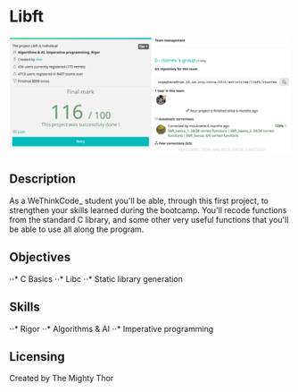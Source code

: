 # Libft

![Project description page](Resources/Screen_Shot.png)

## Description

As a WeThinkCode_ student you'll be able, through this first project,
to strengthen your skills learned during the bootcamp. You'll recode functions
from the standard C library, and some other very useful functions that you'll
be able to use all along the program.

## Objectives

⋅⋅* C Basics
⋅⋅* Libc
⋅⋅* Static library generation

## Skills

⋅⋅* Rigor
⋅⋅* Algorithms & AI
⋅⋅* Imperative programming

## Licensing
Created by The Mighty Thor
